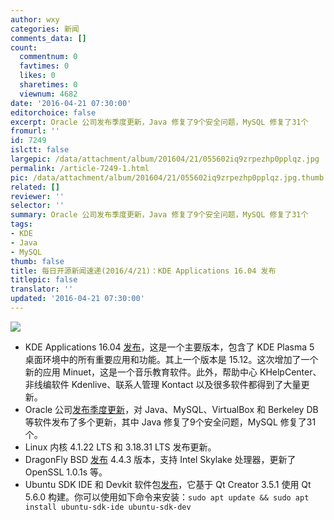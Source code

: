 ```yaml
---
author: wxy
categories: 新闻
comments_data: []
count:
  commentnum: 0
  favtimes: 0
  likes: 0
  sharetimes: 0
  viewnum: 4682
date: '2016-04-21 07:30:00'
editorchoice: false
excerpt: Oracle 公司发布季度更新，Java 修复了9个安全问题，MySQL 修复了31个
fromurl: ''
id: 7249
islctt: false
largepic: /data/attachment/album/201604/21/055602iq9zrpezhp0pplqz.jpg
permalink: /article-7249-1.html
pic: /data/attachment/album/201604/21/055602iq9zrpezhp0pplqz.jpg.thumb.jpg
related: []
reviewer: ''
selector: ''
summary: Oracle 公司发布季度更新，Java 修复了9个安全问题，MySQL 修复了31个
tags:
- KDE
- Java
- MySQL
thumb: false
title: 每日开源新闻速递(2016/4/21)：KDE Applications 16.04 发布
titlepic: false
translator: ''
updated: '2016-04-21 07:30:00'
---
```


![](/data/attachment/album/201604/21/055602iq9zrpezhp0pplqz.jpg)


* KDE Applications 16.04 [发布](https://www.kde.org/announcements/announce-applications-16.04.0.php)，这是一个主要版本，包含了 KDE Plasma 5 桌面环境中的所有重要应用和功能。其上一个版本是 15.12。这次增加了一个新的应用 Minuet，这是一个音乐教育软件。此外，帮助中心 KHelpCenter、非线编软件 Kdenlive、联系人管理 Kontact 以及很多软件都得到了大量更新。
* Oracle 公司[发布季度更新](http://www.oracle.com/technetwork/security-advisory/cpuapr2016v3-2985753.html)，对 Java、MySQL、VirtualBox 和 Berkeley DB 等软件发布了多个更新，其中 Java 修复了9个安全问题，MySQL 修复了31个。
* Linux 内核 4.1.22 LTS 和 3.18.31 LTS 发布更新。
* DragonFly BSD [发布](https://www.dragonflydigest.com/2016/04/19/17972.html) 4.4.3 版本，支持 Intel Skylake 处理器，更新了 OpenSSL 1.0.1s 等。
* Ubuntu SDK IDE 和 Devkit 软件包[发布](https://lists.ubuntu.com/archives/ubuntu-devel/2016-April/039322.html)，它基于 Qt Creator 3.5.1 使用 Qt 5.6.0 构建。你可以使用如下命令来安装：`sudo apt update && sudo apt install ubuntu-sdk-ide ubuntu-sdk-dev`